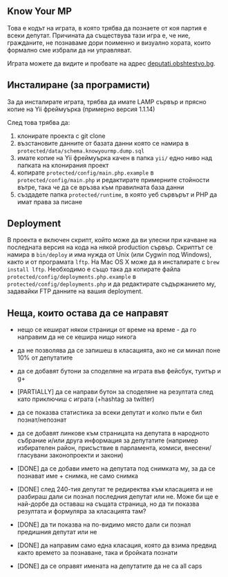 ## Know Your MP

Това е кодът на играта, в която трябва да познаете от коя партия е всеки депутат. Причината да съществува тази игра е, че ние, гражданите, не познаваме дори поименно и визуално хората, които формално сме избрали да ни управляват.

Играта можете да видите и пробвате на адрес [deputati.obshtestvo.bg](http://deputati.obshtestvo.bg/).

## Инсталиране (за програмисти)

За да инсталирате играта, трябва да имате LAMP сървър и прясно копие на Yii фреймуърка (примерно версия 1.1.14)

След това трябва да:

1. клонирате проекта с git clone
2. възстановите данните от базата данни която се намира в `protected/data/schema.knowyourmp.dump.sql`
3. имате копие на Yii фреймуърка качен в папка `yii/` едно ниво над папката на клонирания проект
4. копирате `protected/config/main.php.example` в `protected/config/main.php` и редактирате примерните стойности вътре, така че да се връзва към правилната база данни
5. създадете папка `protected/runtime`, в която уеб сървърът и PHP да имат права за писане

## Deployment

В проекта е включен скрипт, който може да ви улесни при качване на последната версия на кода на някой production сървър. Скриптът се намира в `bin/deploy` и има нужда от Unix (или Cygwin под Windows), както и от програмата `lftp`. На Mac OS X може да я инсталирате с `brew install lftp`. Необходимо е също така да копирате файла `protected/config/deployments.php.example` в `protected/config/deployments.php` и да редактирате съдържанието му, задавайки FTP данните на вашия deployment.

## Неща, които остава да се направят

* нещо се кешират някои страници от време на време - да го направим да не се кешира нищо никога
* да не позволява да се запишеш в класацията, ако не си минал поне 10% от депутатите
* да се добавят бутони за споделяне на играта във фейсбук, туитър и g+
* [PARTIALLY] да се направи бутон за споделяне на резултата след като приключиш с играта (+hashtag за twitter)
* да се показва статистика за всеки депутат и колко пъти е бил познат/непознат
* да се добавят линкове към страницата на депутата в народното събрание и/или друга информация за депутатите
  (например избирателен район, присъствие в парламента, комиси, внесени/гласувани законопроекти и закони)

* [DONE] да се добави името на депутата под снимката му, за да се познават име + снимка, не само снимка
* [DONE] след 240-тия депутат те редиректва към класацията и не разбираш дали си познал последния депутат или не.
  Може би ще е най-дорбе да оставаш на същата страница, но да ти показва резултата и формуляра за класацията там?
* [DONE] да ти показва на по-видимо място дали си познал предишния депутат или не
* [DONE] да направим само една класация, която да взима предвид както времето за познаване, така и бройката познати
* [DONE] да се оправят имената на депутатите да не са all caps

